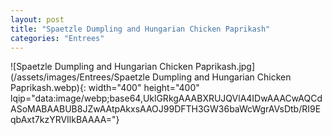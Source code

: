 ```yaml
---
layout: post
title: "Spaetzle Dumpling and Hungarian Chicken Paprikash"
categories: "Entrees"
---
```

![Spaetzle Dumpling and Hungarian Chicken Paprikash.jpg](/assets/images/Entrees/Spaetzle Dumpling and Hungarian Chicken Paprikash.webp){: width="400" height="400" lqip="data:image/webp;base64,UklGRkgAAABXRUJQVlA4IDwAAACwAQCdASoMABAABUB8JZwAAtpAkxsAAOJ99DFTH3GW36baWcWgrAVsDtb/RI9EqbAxt7kzYRVIlkBAAAA="}

